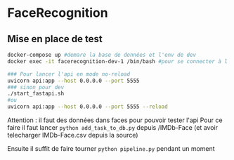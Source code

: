 # FaceRecognition 

## Mise en place de test

```bash
docker-compose up #demare la base de données et l'env de dev 
docker exec -it facerecognition-dev-1 /bin/bash #pour se connecter à l'env de dev

### Pour lancer l'api en mode no-reload
uvicorn api:app --host 0.0.0.0 --port 5555
### sinon pour dev 
./start_fastapi.sh
#ou
uvicorn api:app --host 0.0.0.0 --port 5555 --reload
```
Attention :  il faut des données dans faces pour pouvoir tester l'api
Pour ce faire il faut lancer ```python add_task_to_db.py``` depuis /IMDb-Face (et avoir telecharger IMDb-Face.csv depuis la source)

Ensuite il suffit de faire tourner ```python pipeline.py``` pendant un moment